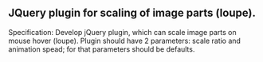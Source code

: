 JQuery plugin for scaling of image parts (loupe).
---------------------------------------------------------------------------------------------------------

Specification:
Develop jQuery plugin, which can scale image parts on mouse hover (loupe).
Plugin should have 2 parameters: scale ratio and animation spead;
for that parameters should be defaults.
